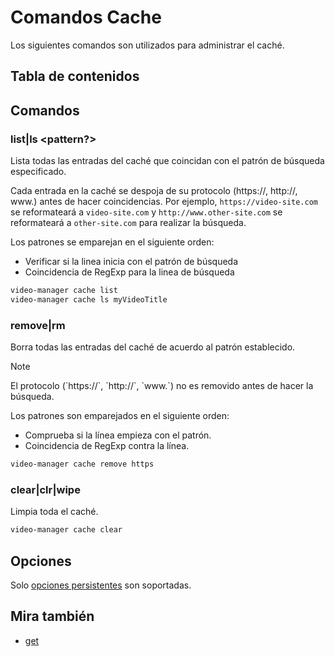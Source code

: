 <!-- markdownlint-disable MD013 -->

# Comandos Cache

Los siguientes comandos son utilizados para administrar el caché.

## Tabla de contenidos

<!--toc:start-->
<!-- - [Comandos Cache](#comandos-cache) -->
<!--   - [Tabla de contenidos](#tabla-de-contenidos) -->
<!--   - [Comandos](#comandos) -->
<!--     - [list|ls \<pattern?\>](#listls-pattern) -->
<!--     - [remove|rm ](#removerm-) -->
<!--     - [clear|clr|wipe](#clearclrwipe) -->
<!--   - [Opciones](#opciones) -->
<!--   - [Mira también](#mira-también) -->
<!--toc:end-->

## Comandos

### list|ls <pattern?>

Lista todas las entradas del caché que coincidan con el patrón de búsqueda especificado.

Cada entrada en la caché se despoja de su protocolo (https://, http://, www.) antes de hacer coincidencias.
Por ejemplo, `https://video-site.com` se reformateará a `video-site.com` y `http://www.other-site.com` se reformateará a `other-site.com` para realizar la búsqueda.

Los patrones se emparejan en el siguiente orden:

- Verificar si la linea inicia con el patrón de búsqueda
- Coincidencia de RegExp para la linea de búsqueda

```sh
video-manager cache list
video-manager cache ls myVideoTitle
```

### remove|rm <pattern>

Borra todas las entradas del caché de acuerdo al patrón establecido.

<div class="admonition NOTE" markdown>
<p class="admonition-title">Note</p>
El protocolo (`https://`, `http://`, `www.`) no es removido antes de hacer la búsqueda.
</div>

Los patrones son emparejados en el siguiente orden:

- Comprueba si la línea empieza con el patrón.
- Coincidencia de RegExp contra la línea.

```sh
video-manager cache remove https
```

### clear|clr|wipe

Limpia toda el caché.


```sh
video-manager cache clear
```

## Opciones

Solo [opciones persistentes](./index.md#opciones-persistentes) son soportadas.

## Mira también

- [get](./get.md)
